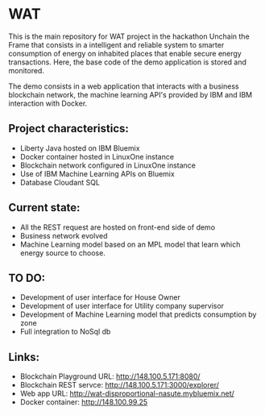 # WAT

This is the main repository for WAT project in the hackathon Unchain the Frame that consists in a intelligent and reliable system to smarter consumption of energy on inhabited places that enable secure energy transactions. Here, the base code of the demo application is stored and monitored.

The demo consists in a web application that interacts with a business blockchain network, the machine learning API's provided by IBM and IBM interaction with Docker.

## Project characteristics:
- Liberty Java hosted on IBM Bluemix
- Docker container hosted in LinuxOne instance
- Blockchain network configured in LinuxOne instance
- Use of IBM Machine Learning APIs on Bluemix
- Database Cloudant SQL

## Current state:
- All the REST request are hosted on front-end side of demo
- Business network evolved
- Machine Learning model based on an MPL model that learn which energy source to choose. 

## TO DO:
- Development of user interface for House Owner
- Development of user interface for Utility company supervisor
- Development of Machine Learning model that predicts consumption by zone
- Full integration to NoSql db

## Links:
- Blockchain Playground URL: http://148.100.5.171:8080/
- Blockchain REST servce: http://148.100.5.171:3000/explorer/
- Web app URL: http://wat-disproportional-nasute.mybluemix.net/
- Docker container: http://148.100.99.25 	
